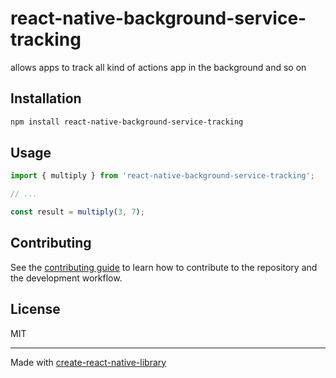 # react-native-background-service-tracking

allows apps to track all kind of actions app in the background and so on

## Installation

```sh
npm install react-native-background-service-tracking
```

## Usage


```js
import { multiply } from 'react-native-background-service-tracking';

// ...

const result = multiply(3, 7);
```


## Contributing

See the [contributing guide](CONTRIBUTING.md) to learn how to contribute to the repository and the development workflow.

## License

MIT

---

Made with [create-react-native-library](https://github.com/callstack/react-native-builder-bob)
